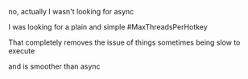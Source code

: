 no, actually I wasn't looking for async

I was looking for a plain and simple #MaxThreadsPerHotkey

That completely removes the issue of things sometimes being slow to execute

and is smoother than async